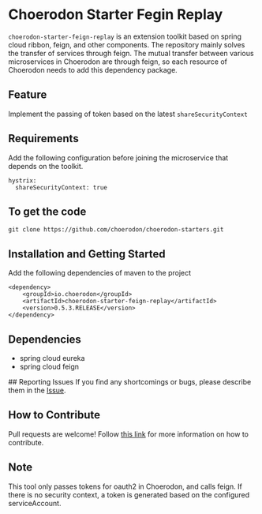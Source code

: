 # Choerodon Starter Fegin Replay

``choerodon-starter-feign-replay`` is an extension toolkit based on spring cloud ribbon, feign, and other components. The repository mainly solves the transfer of services through feign. The mutual transfer between various microservices in Choerodon are through feign, so each resource of Choerodon needs to add this dependency package.

## Feature

Implement the passing of token based on the latest ``shareSecurityContext``

## Requirements
Add the following configuration before joining the microservice that depends on the toolkit.

```
hystrix:
  shareSecurityContext: true
```

## To get the code

```
git clone https://github.com/choerodon/choerodon-starters.git	
```
## Installation and Getting Started

Add the following dependencies of maven to the project

```
<dependency>
    <groupId>io.choerodon</groupId>
    <artifactId>choerodon-starter-feign-replay</artifactId>
    <version>0.5.3.RELEASE</version>
</dependency>
```
## Dependencies
- spring cloud eureka
- spring cloud feign

## Reporting Issues
If you find any shortcomings or bugs, please describe them in the [Issue](https://github.com/choerodon/choerodon/issues/new?template=issue_template.md).
    
## How to Contribute
Pull requests are welcome! Follow [this link](https://github.com/choerodon/choerodon/blob/master/CONTRIBUTING.md) for more information on how to contribute.

## Note
This tool only passes tokens for oauth2 in Choerodon, and calls feign. If there is no security context, a token is generated based on the configured serviceAccount.